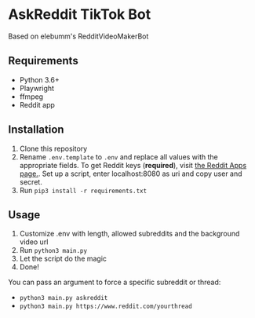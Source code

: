 # AskReddit TikTok Bot

Based on elebumm's RedditVideoMakerBot

## Requirements

- Python 3.6+
- Playwright
- ffmpeg
- Reddit app

## Installation

1. Clone this repository
2. Rename `.env.template` to `.env` and replace all values with the appropriate fields. To get Reddit keys (**required**), visit [the Reddit Apps page.](https://www.reddit.com/prefs/apps). Set up a script, enter localhost:8080 as uri and copy user and secret.
3. Run `pip3 install -r requirements.txt`

## Usage

1. Customize .env with length, allowed subreddits and the background video url
2. Run `python3 main.py`
3. Let the script do the magic
4. Done!

You can pass an argument to force a specific subreddit or thread:
- `python3 main.py askreddit`
- `python3 main.py https://www.reddit.com/yourthread`